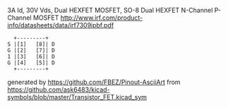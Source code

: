 3A Id, 30V Vds, Dual HEXFET MOSFET, SO-8
Dual HEXFET N-Channel P-Channel MOSFET
http://www.irf.com/product-info/datasheets/data/irf7309ipbf.pdf


	  +---------+
	S |[1]   [8]| D
	G |[2]   [7]| D
	1 |[3]   [6]| D
	G |[4]   [5]| D
	  +---------+


generated by https://github.com/FBEZ/Pinout-AsciiArt from https://github.com/ask6483/kicad-symbols/blob/master/Transistor_FET.kicad_sym